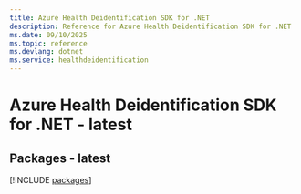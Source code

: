 ```yaml
---
title: Azure Health Deidentification SDK for .NET
description: Reference for Azure Health Deidentification SDK for .NET
ms.date: 09/10/2025
ms.topic: reference
ms.devlang: dotnet
ms.service: healthdeidentification
---
```

# Azure Health Deidentification SDK for .NET - latest
## Packages - latest
[!INCLUDE [packages](health-deidentification-index.md)]